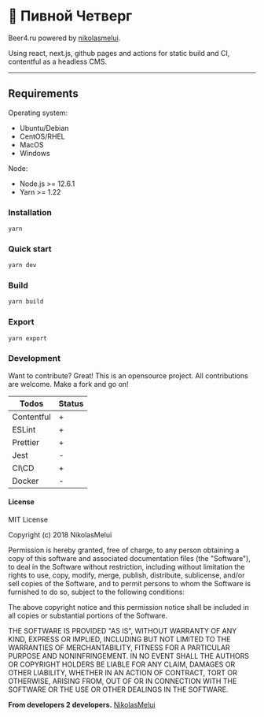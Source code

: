 
# 🍺 Пивной Четверг

Beer4.ru powered by [nikolasmelui][nikolasmelui].

Using react, next.js, github pages and actions for static build and CI, contentful as a headless CMS.

***

## Requirements

Operating system:

* Ubuntu/Debian
* CentOS/RHEL
* MacOS
* Windows

Node:

* Node.js >= 12.6.1
* Yarn >= 1.22

### Installation

```bash
yarn
```

### Quick start

```bash
yarn dev
```

### Build

```bash
yarn build
```

### Export

```bash
yarn export
```

### Development

Want to contribute? Great!
This is an opensource project. All contributions are welcome. Make a fork and go on!

| Todos      | Status |
| ---------- | ------ |
| Contentful | +      |
| ESLint     | +      |
| Prettier   | +      |
| Jest       | -      |
| CI\CD      | +      |
| Docker     | -      |

#### License

MIT License

Copyright (c) 2018 NikolasMelui

Permission is hereby granted, free of charge, to any person obtaining a copy
of this software and associated documentation files (the "Software"), to deal
in the Software without restriction, including without limitation the rights
to use, copy, modify, merge, publish, distribute, sublicense, and/or sell
copies of the Software, and to permit persons to whom the Software is
furnished to do so, subject to the following conditions:

The above copyright notice and this permission notice shall be included in all
copies or substantial portions of the Software.

THE SOFTWARE IS PROVIDED "AS IS", WITHOUT WARRANTY OF ANY KIND, EXPRESS OR
IMPLIED, INCLUDING BUT NOT LIMITED TO THE WARRANTIES OF MERCHANTABILITY,
FITNESS FOR A PARTICULAR PURPOSE AND NONINFRINGEMENT. IN NO EVENT SHALL THE
AUTHORS OR COPYRIGHT HOLDERS BE LIABLE FOR ANY CLAIM, DAMAGES OR OTHER
LIABILITY, WHETHER IN AN ACTION OF CONTRACT, TORT OR OTHERWISE, ARISING FROM,
OUT OF OR IN CONNECTION WITH THE SOFTWARE OR THE USE OR OTHER DEALINGS IN THE
SOFTWARE.

**From developers 2 developers.**
[NikolasMelui][nikolasmelui]

[//]: # (These are reference links used in the body of this note and get stripped out when the markdown processor does its job. There is no need to format nicely because it shouldn't be seen. Thanks SO - http://stackoverflow.com/questions/4823468/store-comments-in-markdown-syntax)
[nikolasmelui]: <https://github.com/NikolasMelui>

